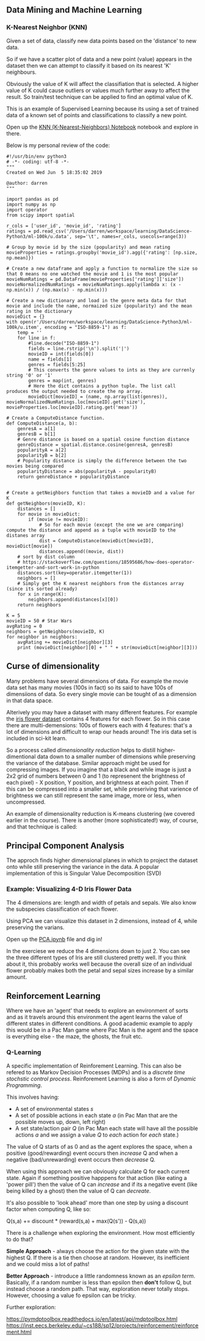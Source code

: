 ## Data Mining and Machine Learning

### K-Nearest Neighbor (KNN)

Given a set of data, classify new data points based on the 'distance' to new data.

So if we have a scatter plot of data and a new point (value) appears in the dataset then we can attempt to classify it based on its nearest 'K' neighbours.

Obviously the value of K will affect the classifiation that is selected. A higher value of K could cause outliers or values much further away to affect the result. So train/test technique can be applied to find an optimal value of K.

This is an example of Supervised Learning because its using a set of trained data of a known set of points and classifications to classify a new point.

Open up the [KNN (K-Nearest-Neighbors) Notebook](/examples/KNN.ipynb) notebook and explore in there.

Below is my personal review of the code:

```
#!/usr/bin/env python3
# -*- coding: utf-8 -*-
"""
Created on Wed Jun  5 18:35:02 2019

@author: darren
"""

import pandas as pd
import numpy as np
import operator
from scipy import spatial

r_cols = ['user_id', 'movie_id', 'rating']
ratings = pd.read_csv('/Users/darren/workspace/learning/DataScience-Python3/ml-100k/u.data', sep='\t', names=r_cols, usecols=range(3))

# Group by movie id by the size (popularity) and mean rating
movieProperties = ratings.groupby('movie_id').agg({'rating': [np.size, np.mean]})

# Create a new dataframe and apply a function to normalize the size so that 0 means no one watched the movie and 1 is the most popular
movieNumRatings = pd.DataFrame(movieProperties['rating']['size'])
movieNormalizedNumRatings = movieNumRatings.apply(lambda x: (x - np.min(x)) / (np.max(x) - np.min(x)))

# Create a new dictionary and load in the genre meta data for that movie and include the name, normaized size (popularity) and the mean rating in the dictionary
movieDict = {}
with open(r'/Users/darren/workspace/learning/DataScience-Python3/ml-100k/u.item', encoding = "ISO-8859-1") as f:
    temp = ''
    for line in f:
        #line.decode("ISO-8859-1")
        fields = line.rstrip('\n').split('|')
        movieID = int(fields[0])
        name = fields[1]
        genres = fields[5:25]
        # This converts the genre values to ints as they are currenly string '0' or '1'
        genres = map(int, genres)
        # Here the dict contains a python tuple. The list call produces the output needed to create the np array.
        movieDict[movieID] = (name, np.array(list(genres)), movieNormalizedNumRatings.loc[movieID].get('size'), movieProperties.loc[movieID].rating.get('mean'))

# Create a ComputeDistance function.
def ComputeDistance(a, b):
    genresA = a[1]
    genresB = b[1]
    # Genre distance is based on a spatial cosine function distance
    genreDistance = spatial.distance.cosine(genresA, genresB)
    popularityA = a[2]
    popularityB = b[2]
    # Popularity distance is simply the difference between the two movies being compared
    popularityDistance = abs(popularityA - popularityB)
    return genreDistance + popularityDistance


# Create a getNeighbors function that takes a movieID and a value for K
def getNeighbors(movieID, K):
    distances = []
    for movie in movieDict:
        if (movie != movieID):
            # So for each movie (except the one we are comparing) compute the distance and append as a tuple with movieID to the distanes array
            dist = ComputeDistance(movieDict[movieID], movieDict[movie])
            distances.append((movie, dist))
    # sort by dist column
    # https://stackoverflow.com/questions/18595686/how-does-operator-itemgetter-and-sort-work-in-python
    distances.sort(key=operator.itemgetter(1))
    neighbors = []
    # Simply get the K nearest neighbors from the distances array (since its sorted already)
    for x in range(K):
        neighbors.append(distances[x][0])
    return neighbors

K = 5
movieID = 50 # Star Wars
avgRating = 0
neighbors = getNeighbors(movieID, K)
for neighbor in neighbors:
    avgRating += movieDict[neighbor][3]
    print (movieDict[neighbor][0] + " " + str(movieDict[neighbor][3]))
```

## Curse of dimensionality

Many problems have several dimensions of data. For example the movie data set has many movies (100s in fact) so its said to have 100s of dimensiions of data. So every single movie can be tought of as a dimension in that data space.

Alterively you may have a dataset with many different features. For example the [iris flower dataset](https://en.wikipedia.org/wiki/Iris_flower_data_set) contains 4 features for each flower. So in this case there are multi-demensions: 100s of flowers each with 4 features: that's a lot of dimensions and difficult to wrap our heads around! The iris data set is included in sci-kit learn.

So a process called *dimensionality reduction* helps to distill higher-dimentional data down to a smaller number of dimensions while preserving the variance of the database. Similar approach might be used for compressing images. If you imagine that a black and while image is just a 2x2 grid of numbers between 0 and 1 (to represenent the brightness of each pixel) - X position, Y position, and brightness at each point. Then if this can be compressed into a smaller set, while preseriving that varience of brightness we can still represent the same image, more or less, when uncompressed.

An example of dimensionality reduction is K-means clustering (we covered earlier in the course). There is another (more sophisticated!) way, of course, and that technique is called:

## Principal Component Analysis

The approch finds higher dimensional planes in which to project the dataset onto while still preserving the variance in the data. A popular implementation of this is Singular Value Decomposition (SVD)

### Example: Visualizing 4-D Iris Flower Data

The 4 dimensions are: length and width of petals and sepals. We also know the subspecies classification of each flower.

Using PCA we can visualize this dataset in 2 dimensions, instead of 4, while preserving the varians.

Open up the [PCA.ipynb](/examples/PCA.ipynb) file and dig in!

In the exerciese we reduce the 4 dimensions down to just 2. You can see the three different types of Iris are still clustered pretty well. If you think about it, this probably works well because the overall size of an individual flower probably makes both the petal and sepal sizes increase by a similar amount.

## Reinforcement Learning

Where we have an 'agent' that needs to explore an environment of sorts and as it travels around this environment the agent learns the value of different states in different conditions. A good academic example to apply this would be in a Pac Man game where Pac Man is the agent and the space is everything else - the maze, the ghosts, the fruit etc.

### Q-Learning

A specific implementation of Reinforement Learning. This can also be refered to as Markov Decision Processes (MDPs) and is a _discrete time stochstic control process_. Reinforement Learning is also a form of _Dynamic Programming_.

This involves having:

* A set of environmental states *s*
* A set of possible actions in each state *a* (in Pac Man that are the possible moves up, down, left right)
* A set state/action pair *Q* (in Pac Man each state will have all the possible actions *a* and we assign a value *Q* to _each_ action for _each_ state.)

The value of Q starts of as 0 and as the agent explores the space, when a positive (good/rewarding) event occurs then _increase_ Q and when a negative (bad/unrewarding) event occurs then _decrease_ Q.

When using this approach we can obviously calculate Q for each current state. Again if something positive happpens for that action (like eating a 'power pill') then the value of Q can _increase_ and if its a negative event (like being killed by a ghost) then the value of Q can _decreate_.

It's also possible to 'look ahead' more than one step by using a discount factor when computing Q, like so:

Q(s,a) += discount * (reward(s,a) + max(Q(s')) - Q(s,a))

There is a challenge when exploring the environment. How most efficiently to do that?

**Simple Approach** - always choose the action for the given state with the highest Q. If there is a tie then choose at random. However, its inefficient and we could miss a lot of paths!

**Better Approach** - introduce a little randomness known as an _epsilon term_. Basically, if a random number is less than epsilon then **don't** follow Q, but instead choose a random path. That way, exploration never totally stops. However, choosing a value fo epsilon can be tricky.

Further exploration:

https://pymdptoolbox.readthedocs.io/en/latest/api/mdptoolbox.html
https://inst.eecs.berkeley.edu/~cs188/sp12/projects/reinforcement/reinforcement.html
